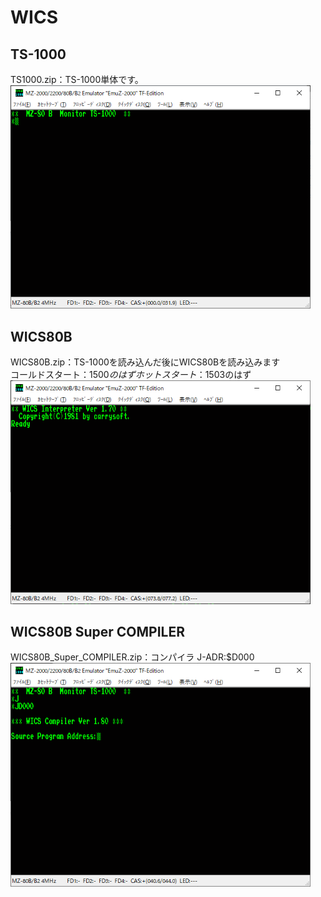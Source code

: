 # WICS  

## TS-1000  
TS1000.zip：TS-1000単体です。  
<img src="https://github.com/mkomakonkon/MZ-2000/blob/master/image/TS-1000.png" width="480">  

## WICS80B  
WICS80B.zip：TS-1000を読み込んだ後にWICS80Bを読み込みます  
コールドスタート：$1500のはず  
ホットスタート　：$1503のはず  
<img src="https://github.com/mkomakonkon/MZ-2000/blob/master/image/WICS80B.png" width="480">  

## WICS80B Super COMPILER  
WICS80B_Super_COMPILER.zip：コンパイラ
J-ADR:$D000  
<img src="https://github.com/mkomakonkon/MZ-2000/blob/master/image/WICS80B_Super_COMPILER.png" width="480">  
